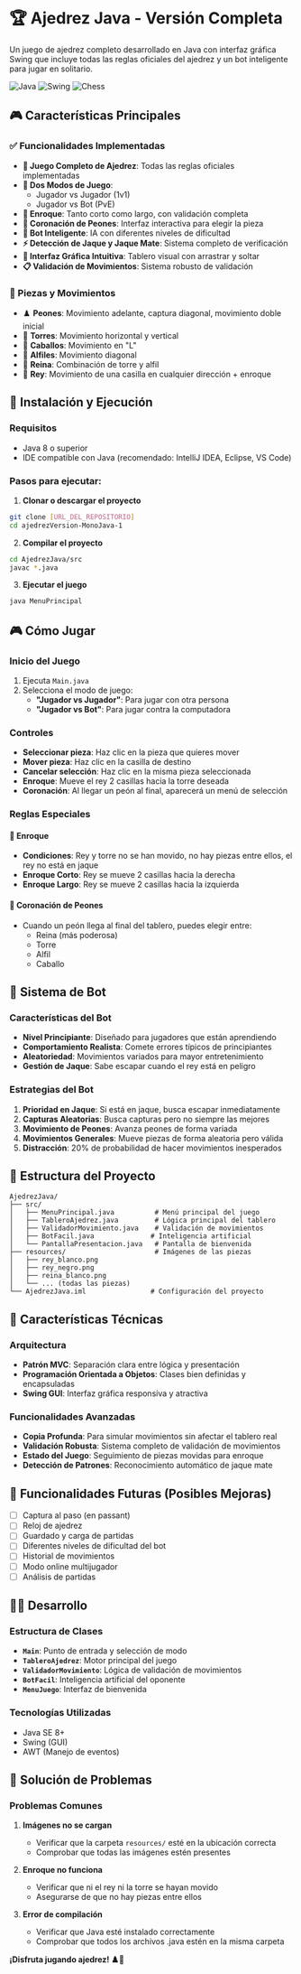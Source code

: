 # 🏆 Ajedrez Java - Versión Completa

Un juego de ajedrez completo desarrollado en Java con interfaz gráfica Swing que incluye todas las reglas oficiales del ajedrez y un bot inteligente para jugar en solitario.

![Java](https://img.shields.io/badge/Java-ED8B00?style=for-the-badge&logo=java&logoColor=white)
![Swing](https://img.shields.io/badge/Swing-GUI-blue?style=for-the-badge)
![Chess](https://img.shields.io/badge/Chess-Game-green?style=for-the-badge)

## 🎮 Características Principales

### ✅ Funcionalidades Implementadas

- **🎯 Juego Completo de Ajedrez**: Todas las reglas oficiales implementadas
- **👥 Dos Modos de Juego**: 
  - Jugador vs Jugador (1v1)
  - Jugador vs Bot (PvE)
- **🏰 Enroque**: Tanto corto como largo, con validación completa
- **👑 Coronación de Peones**: Interfaz interactiva para elegir la pieza
- **🤖 Bot Inteligente**: IA con diferentes niveles de dificultad
- **⚡ Detección de Jaque y Jaque Mate**: Sistema completo de verificación
- **🎨 Interfaz Gráfica Intuitiva**: Tablero visual con arrastrar y soltar
- **📋 Validación de Movimientos**: Sistema robusto de validación

### 🧩 Piezas y Movimientos

- ♟️ **Peones**: Movimiento adelante, captura diagonal, movimiento doble inicial
- 🏰 **Torres**: Movimiento horizontal y vertical
- 🐎 **Caballos**: Movimiento en "L"
- 🔷 **Alfiles**: Movimiento diagonal
- 👸 **Reina**: Combinación de torre y alfil
- 👑 **Rey**: Movimiento de una casilla en cualquier dirección + enroque

## 🚀 Instalación y Ejecución

### Requisitos
- Java 8 o superior
- IDE compatible con Java (recomendado: IntelliJ IDEA, Eclipse, VS Code)

### Pasos para ejecutar:

1. **Clonar o descargar el proyecto**
```bash
git clone [URL_DEL_REPOSITORIO]
cd ajedrezVersion-MonoJava-1
```

2. **Compilar el proyecto**
```bash
cd AjedrezJava/src
javac *.java
```

3. **Ejecutar el juego**
```bash
java MenuPrincipal
```

## 🎮 Cómo Jugar

### Inicio del Juego
1. Ejecuta `Main.java`
2. Selecciona el modo de juego:
   - **"Jugador vs Jugador"**: Para jugar con otra persona
   - **"Jugador vs Bot"**: Para jugar contra la computadora

### Controles
- **Seleccionar pieza**: Haz clic en la pieza que quieres mover
- **Mover pieza**: Haz clic en la casilla de destino
- **Cancelar selección**: Haz clic en la misma pieza seleccionada
- **Enroque**: Mueve el rey 2 casillas hacia la torre deseada
- **Coronación**: Al llegar un peón al final, aparecerá un menú de selección

### Reglas Especiales

#### 🏰 Enroque
- **Condiciones**: Rey y torre no se han movido, no hay piezas entre ellos, el rey no está en jaque
- **Enroque Corto**: Rey se mueve 2 casillas hacia la derecha
- **Enroque Largo**: Rey se mueve 2 casillas hacia la izquierda

#### 👑 Coronación de Peones
- Cuando un peón llega al final del tablero, puedes elegir entre:
  - Reina (más poderosa)
  - Torre
  - Alfil
  - Caballo

## 🤖 Sistema de Bot

### Características del Bot
- **Nivel Principiante**: Diseñado para jugadores que están aprendiendo
- **Comportamiento Realista**: Comete errores típicos de principiantes
- **Aleatoriedad**: Movimientos variados para mayor entretenimiento
- **Gestión de Jaque**: Sabe escapar cuando el rey está en peligro

### Estrategias del Bot
1. **Prioridad en Jaque**: Si está en jaque, busca escapar inmediatamente
2. **Capturas Aleatorias**: Busca capturas pero no siempre las mejores
3. **Movimiento de Peones**: Avanza peones de forma variada
4. **Movimientos Generales**: Mueve piezas de forma aleatoria pero válida
5. **Distracción**: 20% de probabilidad de hacer movimientos inesperados

## 📁 Estructura del Proyecto

```
AjedrezJava/
├── src/
│   ├── MenuPrincipal.java          # Menú principal del juego
│   ├── TableroAjedrez.java         # Lógica principal del tablero
│   ├── ValidadorMovimiento.java    # Validación de movimientos
│   ├── BotFacil.java              # Inteligencia artificial
│   └── PantallaPresentacion.java   # Pantalla de bienvenida
├── resources/                      # Imágenes de las piezas
│   ├── rey_blanco.png
│   ├── rey_negro.png
│   ├── reina_blanco.png
│   └── ... (todas las piezas)
└── AjedrezJava.iml                # Configuración del proyecto
```

## 🔧 Características Técnicas

### Arquitectura
- **Patrón MVC**: Separación clara entre lógica y presentación
- **Programación Orientada a Objetos**: Clases bien definidas y encapsuladas
- **Swing GUI**: Interfaz gráfica responsiva y atractiva

### Funcionalidades Avanzadas
- **Copia Profunda**: Para simular movimientos sin afectar el tablero real
- **Validación Robusta**: Sistema completo de validación de movimientos
- **Estado del Juego**: Seguimiento de piezas movidas para enroque
- **Detección de Patrones**: Reconocimiento automático de jaque mate

## 🎯 Funcionalidades Futuras (Posibles Mejoras)

- [ ] Captura al paso (en passant)
- [ ] Reloj de ajedrez
- [ ] Guardado y carga de partidas
- [ ] Diferentes niveles de dificultad del bot
- [ ] Historial de movimientos
- [ ] Modo online multijugador
- [ ] Análisis de partidas

## 👨‍💻 Desarrollo

### Estructura de Clases

- **`Main`**: Punto de entrada y selección de modo
- **`TableroAjedrez`**: Motor principal del juego
- **`ValidadorMovimiento`**: Lógica de validación de movimientos
- **`BotFacil`**: Inteligencia artificial del oponente
- **`MenuJuego`**: Interfaz de bienvenida

### Tecnologías Utilizadas
- Java SE 8+
- Swing (GUI)
- AWT (Manejo de eventos)

## 🐛 Solución de Problemas

### Problemas Comunes

1. **Imágenes no se cargan**
   - Verificar que la carpeta `resources/` esté en la ubicación correcta
   - Comprobar que todas las imágenes estén presentes

2. **Enroque no funciona**
   - Verificar que ni el rey ni la torre se hayan movido
   - Asegurarse de que no hay piezas entre ellos

3. **Error de compilación**
   - Verificar que Java esté instalado correctamente
   - Comprobar que todos los archivos .java estén en la misma carpeta

**¡Disfruta jugando ajedrez! ♟️👑**
